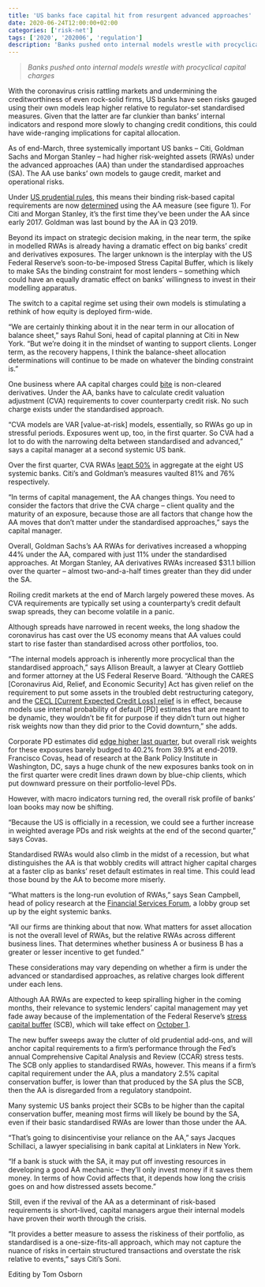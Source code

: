 ```yaml
---
title: 'US banks face capital hit from resurgent advanced approaches'
date: 2020-06-24T12:00:00+02:00
categories: ['risk-net']
tags: ['2020', '202006', 'regulation']
description: 'Banks pushed onto internal models wrestle with procyclical capital charges'
---
```


> _Banks pushed onto internal models wrestle with procyclical capital charges_

With the coronavirus crisis rattling markets and undermining the creditworthiness of even rock-solid firms, US banks have seen risks gauged using their own models leap higher relative to regulator-set standardised measures. Given that the latter are far clunkier than banks’ internal indicators and respond more slowly to changing credit conditions, this could have wide-ranging implications for capital allocation.

As of end-March, three systemically important US banks – Citi, Goldman Sachs and Morgan Stanley – had higher risk-weighted assets (RWAs) under the advanced approaches (AA) than under the standardised approaches (SA). The AA use banks’ own models to gauge credit, market and operational risks.

Under [US prudential rules](https://www.risk.net/risk-quantum/6376441/we-need-to-talk-about-collins), this means their binding risk-based capital requirements are now [determined](https://www.risk.net/risk-quantum/7525951/citi-goldman-edge-above-collins-floor) using the AA measure (see figure 1). For Citi and Morgan Stanley, it’s the first time they’ve been under the AA since early 2017. Goldman was last bound by the AA in Q3 2019.

Beyond its impact on strategic decision making, in the near term, the spike in modelled RWAs is already having a dramatic effect on big banks’ credit and derivatives exposures. The larger unknown is the interplay with the US Federal Reserve’s soon-to-be-imposed Stress Capital Buffer, which is likely to make SAs the binding constraint for most lenders – something which could have an equally dramatic effect on banks’ willingness to invest in their modelling apparatus.

The switch to a capital regime set using their own models is stimulating a rethink of how equity is deployed firm-wide.

“We are certainly thinking about it in the near term in our allocation of balance sheet,” says Rahul Soni, head of capital planning at Citi in New York. “But we’re doing it in the mindset of wanting to support clients. Longer term, as the recovery happens, I think the balance-sheet allocation determinations will continue to be made on whatever the binding constraint is.”

One business where AA capital charges could [bite](https://www.risk.net/risk-quantum/7559521/cva-capital-charges-jumped-50-at-systemic-us-banks-in-q1) is non-cleared derivatives. Under the AA, banks have to calculate credit valuation adjustment (CVA) requirements to cover counterparty credit risk. No such charge exists under the standardised approach.

“CVA models are VAR [value-at-risk] models, essentially, so RWAs go up in stressful periods. Exposures went up, too, in the first quarter. So CVA had a lot to do with the narrowing delta between standardised and advanced,” says a capital manager at a second systemic US bank.

Over the first quarter, CVA RWAs [leapt 50%](https://www.risk.net/risk-quantum/7559521/cva-capital-charges-jumped-50-at-systemic-us-banks-in-q1) in aggregate at the eight US systemic banks. Citi’s and Goldman’s measures vaulted 81% and 76% respectively.

“In terms of capital management, the AA changes things. You need to consider the factors that drive the CVA charge – client quality and the maturity of an exposure, because those are all factors that change how the AA moves that don’t matter under the standardised approaches,” says the capital manager.

Overall, Goldman Sachs’s AA RWAs for derivatives increased a whopping 44% under the AA, compared with just 11% under the standardised approaches. At Morgan Stanley, AA derivatives RWAs increased $31.1 billion over the quarter – almost two-and-a-half times greater than they did under the SA.

Roiling credit markets at the end of March largely powered these moves. As CVA requirements are typically set using a counterparty’s credit default swap spreads, they can become volatile in a panic.

Although spreads have narrowed in recent weeks, the long shadow the coronavirus has cast over the US economy means that AA values could start to rise faster than standardised across other portfolios, too.

“The internal models approach is inherently more procyclical than the standardised approach,” says Allison Breault, a lawyer at Cleary Gottlieb and former attorney at the US Federal Reserve Board. “Although the CARES [Coronavirus Aid, Relief, and Economic Security] Act has given relief on the requirement to put some assets in the troubled debt restructuring category, and the [CECL [Current Expected Credit Loss] relief](https://www.risk.net/risk-quantum/7517556/cecl-delay-grants-mid-sized-us-banks-a-capital-windfall) is in effect, because models use internal probability of default [PD] estimates that are meant to be dynamic, they wouldn’t be fit for purpose if they didn’t turn out higher risk weights now than they did prior to the Covid downturn,” she adds.

Corporate PD estimates did [edge higher last quarter](https://www.risk.net/risk-quantum/7554266/corporate-loan-default-risk-spiked-at-us-g-sibs-in-q1), but overall risk weights for these exposures barely budged to 40.2% from 39.9% at end-2019. Francisco Covas, head of research at the Bank Policy Institute in Washington, DC, says a huge chunk of the new exposures banks took on in the first quarter were credit lines drawn down by blue-chip clients, which put downward pressure on their portfolio-level PDs.

However, with macro indicators turning red, the overall risk profile of banks’ loan books may now be shifting.

“Because the US is officially in a recession, we could see a further increase in weighted average PDs and risk weights at the end of the second quarter,” says Covas.

Standardised RWAs would also climb in the midst of a recession, but what distinguishes the AA is that wobbly credits will attract higher capital charges at a faster clip as banks’ reset default estimates in real time. This could lead those bound by the AA to become more miserly.

“What matters is the long-run evolution of RWAs,” says Sean Campbell, head of policy research at the [Financial Services Forum](https://www.fsforum.com/about/members/), a lobby group set up by the eight systemic banks.

“All our firms are thinking about that now. What matters for asset allocation is not the overall level of RWAs, but the relative RWAs across different business lines. That determines whether business A or business B has a greater or lesser incentive to get funded.”

These considerations may vary depending on whether a firm is under the advanced or standardised approaches, as relative charges look different under each lens.

Although AA RWAs are expected to keep spiralling higher in the coming months, their relevance to systemic lenders’ capital management may yet fade away because of the implementation of the Federal Reserve’s [stress capital buffer](https://www.risk.net/regulation/7501576/the-feds-stress-capital-buffer-relaxed-but-not-relaxing) (SCB), which will take effect on [October 1](https://www.federalreserve.gov/newsevents/pressreleases/files/bcreg20200304a2.pdf).

The new buffer sweeps away the clutter of old prudential add-ons, and will anchor capital requirements to a firm’s performance through the Fed’s annual Comprehensive Capital Analysis and Review (CCAR) stress tests. The SCB only applies to standardised RWAs, however. This means if a firm’s capital requirement under the AA, plus a mandatory 2.5% capital conservation buffer, is lower than that produced by the SA plus the SCB, then the AA is disregarded from a regulatory standpoint.

Many systemic US banks project their SCBs to be higher than the capital conservation buffer, meaning most firms will likely be bound by the SA, even if their basic standardised RWAs are lower than those under the AA.

“That’s going to disincentivise your reliance on the AA,” says Jacques Schillaci, a lawyer specialising in bank capital at Linklaters in New York.

“If a bank is stuck with the SA, it may put off investing resources in developing a good AA mechanic – they’ll only invest money if it saves them money. In terms of how Covid affects that, it depends how long the crisis goes on and how distressed assets become.”

Still, even if the revival of the AA as a determinant of risk-based requirements is short-lived, capital managers argue their internal models have proven their worth through the crisis.

“It provides a better measure to assess the riskiness of their portfolio, as standardised is a one-size-fits-all approach, which may not capture the nuance of risks in certain structured transactions and overstate the risk relative to events,” says Citi’s Soni.

Editing by Tom Osborn

